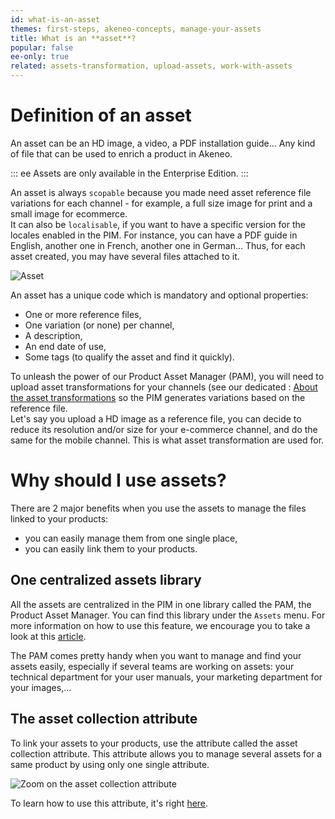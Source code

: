 ```yaml
---
id: what-is-an-asset
themes: first-steps, akeneo-concepts, manage-your-assets
title: What is an **asset**?
popular: false
ee-only: true
related: assets-transformation, upload-assets, work-with-assets
---
```


# Definition of an asset

An asset can be an HD image, a video, a PDF installation guide... Any kind of file that can be used to enrich a product in Akeneo.

::: ee
Assets are only available in the Enterprise Edition.
:::

An asset is always `scopable` because you made need asset reference file variations for each channel - for example, a full size image for print and a small image for ecommerce.  
It can also be `localisable`, if you want to have a specific version for the locales enabled in the PIM. For instance, you can have a PDF guide in English, another one in French, another one in German...
Thus, for each asset created, you may have several files attached to it.

![Asset](../img/Settings_What-is-an-asset.svg)

An asset has a unique code which is mandatory and optional properties:
- One or more reference files,
- One variation (or none) per channel,
- A description,
- An end date of use,
- Some tags (to qualify the asset and find it quickly).

To unleash the power of our Product Asset Manager (PAM), you will need to upload asset transformations for your channels (see our dedicated : [About the asset transformations](assets-transformation.html) so the PIM generates variations based on the reference file.  
Let's say you upload a HD image as a reference file, you can decide to reduce its resolution and/or size for your e-commerce channel, and do the same for the mobile channel. This is what asset transformation are used for.

# Why should I use assets?

There are 2 major benefits when you use the assets to manage the files linked to your products:
- you can easily manage them from one single place,
- you can easily link them to your products.

## One centralized assets library

All the assets are centralized in the PIM in one library called the PAM, the Product Asset Manager. You can find this library under the `Assets` menu. For more information on how to use this feature, we encourage you to take a look at this [article](work-with-assets.html).

The PAM comes pretty handy when you want to manage and find your assets easily, especially if several teams are working on assets: your technical department for your user manuals, your marketing department for your images,...

## The asset collection attribute

To link your assets to your products, use the attribute called the asset collection attribute. This attribute allows you to manage several assets for a same product by using only one single attribute.

![Zoom on the asset collection attribute](../img/zoom_asset_collection_attribute.png)

To learn how to use this attribute, it's right [here](work-on-a-product.html#work-with-assets-in-an-asset-collection-attribute-ee-only).

